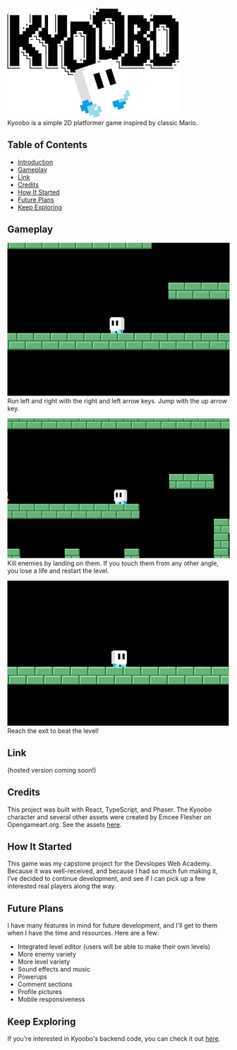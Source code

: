 <a name="top"></a>
![Hero Image](https://github.com/klope3/platformer-creator-game/blob/master/public/assets/hero_sm.png)  
Kyoobo is a simple 2D platformer game inspired by classic Mario.
## Table of Contents
- [Introduction](#top)
- [Gameplay](#gameplay)
- [Link](#link)
- [Credits](#credits)
- [How It Started](#how-it-started)
- [Future Plans](#future-plans)
- [Keep Exploring](#keep-exploring)
## Gameplay
![Basic movement](https://github.com/klope3/platformer-creator-game/blob/master/public/assets/gif1.gif)  
Run left and right with the right and left arrow keys. Jump with the up arrow key.
  
  
![Kill enemies](https://github.com/klope3/platformer-creator-game/blob/master/public/assets/gif2.gif)  
Kill enemies by landing on them. If you touch them from any other angle, you lose a life and restart the level.
  
  
![Reach the exit](https://github.com/klope3/platformer-creator-game/blob/master/public/assets/gif3.gif)  
Reach the exit to beat the level!
## Link
(hosted version coming soon!)
## Credits
This project was built with React, TypeScript, and Phaser. The Kyoobo character and several other assets were created by Emcee Flesher on Opengameart.org. See the assets [here](https://opengameart.org/content/tofuman-platformer-character-and-world).
## How It Started
This game was my capstone project for the Devslopes Web Academy. Because it was well-received, and because I had so much fun making it, I’ve decided to continue development, and see if I can pick up a few interested real players along the way.
## Future Plans
I have many features in mind for future development, and I'll get to them when I have the time and resources. Here are a few:
- Integrated level editor (users will be able to make their own levels)
- More enemy variety
- More level variety
- Sound effects and music
- Powerups
- Comment sections
- Profile pictures
- Mobile responsiveness
## Keep Exploring
If you're interested in Kyoobo's backend code, you can check it out [here](https://github.com/klope3/platformer-creator-game-backend).
